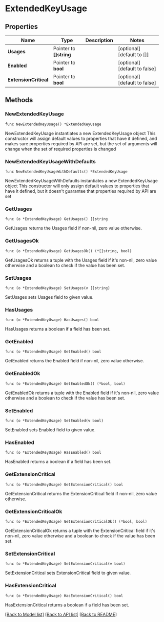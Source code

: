 # ExtendedKeyUsage

## Properties

Name | Type | Description | Notes
------------ | ------------- | ------------- | -------------
**Usages** | Pointer to **[]string** |  | [optional] [default to []]
**Enabled** | Pointer to **bool** |  | [optional] [default to false]
**ExtensionCritical** | Pointer to **bool** |  | [optional] [default to false]

## Methods

### NewExtendedKeyUsage

`func NewExtendedKeyUsage() *ExtendedKeyUsage`

NewExtendedKeyUsage instantiates a new ExtendedKeyUsage object
This constructor will assign default values to properties that have it defined,
and makes sure properties required by API are set, but the set of arguments
will change when the set of required properties is changed

### NewExtendedKeyUsageWithDefaults

`func NewExtendedKeyUsageWithDefaults() *ExtendedKeyUsage`

NewExtendedKeyUsageWithDefaults instantiates a new ExtendedKeyUsage object
This constructor will only assign default values to properties that have it defined,
but it doesn't guarantee that properties required by API are set

### GetUsages

`func (o *ExtendedKeyUsage) GetUsages() []string`

GetUsages returns the Usages field if non-nil, zero value otherwise.

### GetUsagesOk

`func (o *ExtendedKeyUsage) GetUsagesOk() (*[]string, bool)`

GetUsagesOk returns a tuple with the Usages field if it's non-nil, zero value otherwise
and a boolean to check if the value has been set.

### SetUsages

`func (o *ExtendedKeyUsage) SetUsages(v []string)`

SetUsages sets Usages field to given value.

### HasUsages

`func (o *ExtendedKeyUsage) HasUsages() bool`

HasUsages returns a boolean if a field has been set.

### GetEnabled

`func (o *ExtendedKeyUsage) GetEnabled() bool`

GetEnabled returns the Enabled field if non-nil, zero value otherwise.

### GetEnabledOk

`func (o *ExtendedKeyUsage) GetEnabledOk() (*bool, bool)`

GetEnabledOk returns a tuple with the Enabled field if it's non-nil, zero value otherwise
and a boolean to check if the value has been set.

### SetEnabled

`func (o *ExtendedKeyUsage) SetEnabled(v bool)`

SetEnabled sets Enabled field to given value.

### HasEnabled

`func (o *ExtendedKeyUsage) HasEnabled() bool`

HasEnabled returns a boolean if a field has been set.

### GetExtensionCritical

`func (o *ExtendedKeyUsage) GetExtensionCritical() bool`

GetExtensionCritical returns the ExtensionCritical field if non-nil, zero value otherwise.

### GetExtensionCriticalOk

`func (o *ExtendedKeyUsage) GetExtensionCriticalOk() (*bool, bool)`

GetExtensionCriticalOk returns a tuple with the ExtensionCritical field if it's non-nil, zero value otherwise
and a boolean to check if the value has been set.

### SetExtensionCritical

`func (o *ExtendedKeyUsage) SetExtensionCritical(v bool)`

SetExtensionCritical sets ExtensionCritical field to given value.

### HasExtensionCritical

`func (o *ExtendedKeyUsage) HasExtensionCritical() bool`

HasExtensionCritical returns a boolean if a field has been set.


[[Back to Model list]](../README.md#documentation-for-models) [[Back to API list]](../README.md#documentation-for-api-endpoints) [[Back to README]](../README.md)


